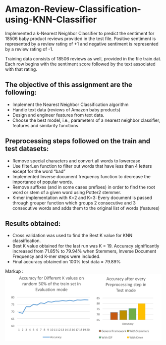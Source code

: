 # Amazon-Review-Classification-using-KNN-Classifier
Implemented a k-Nearest Neighbor Classifier to predict the sentiment for 18506 baby product reviews provided in the test file. Positive sentiment is represented by a review rating of +1 and negative sentiment is represented by a review rating of -1.

Training data consists of 18506 reviews as well, provided in the file train.dat. Each row begins with the sentiment score followed by the text associated with that rating.

## The objective of this assignment are the following:

* Implement the Nearest Neighbor Classification algorithm
* Handle text data (reviews of Amazon baby products)
* Design and engineer features from text data.
* Choose the best model, i.e., parameters of a nearest neighbor classifier, features and similarity functions

## Preprocessing steps followed on the train and test datasets:

* Remove special characters and convert all words to lowercase
* Use filterLen function to filter out words that have less than 4 letters except for the word “bad”
* Implemented Inverse document frequency function to decrease the importance of popular words.
* Remove suffixes (and in some cases prefixes) in order to find the root word or stem of a given word using Potter2 stemmer.
* K-mer implementation with K=2 and K=3: Every document is passed through grouper function which groups 2 consecutive and 3 consecutive words and adds them to the original list of words (features)

## Results obtained:
* Cross validation was used to find the Best K value for KNN classification. 
* Best K value obtained for the last run was K = 19. Accuracy significantly increased from 71.85% to 79.94% when Stemmers, Inverse Document Frequency and K-mer steps were included.
* Final accuracy obtained on 100% test data = 79.89%


Markup : ![picture alt](https://github.com/nivedithabhandary/Amazon-Review-Classification-using-KNN-Classifier/blob/master/results.png)
